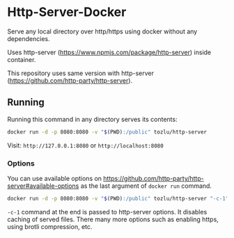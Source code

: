 # Http-Server-Docker

Serve any local directory over http/https using docker without any dependencies.

Uses http-server (https://www.npmjs.com/package/http-server) inside container.

This repository uses same version with http-server (https://github.com/http-party/http-server).

## Running

Running this command in any directory serves its contents:
``` bash
docker run -d -p 8080:8080 -v "$(PWD):/public" tozlu/http-server
```
Visit: `http://127.0.0.1:8080` or `http://localhost:8080`

### Options

You can use available options on https://github.com/http-party/http-server#available-options as the last argument of `docker run` command.

``` bash
docker run -d -p 8080:8080 -v "$(PWD):/public" tozlu/http-server "-c-1"
```
`-c-1` command at the end is passed to http-server options. It disables caching of served files.
There many more options such as enabling https, using brotli compression, etc.
